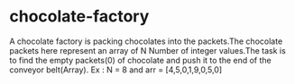 # chocolate-factory

A chocolate factory is packing chocolates into the packets.The chocolate packets here represent an array of N Number of integer values.The task is to find the empty packets(0) of chocolate and push it to the end of the conveyor belt(Array). Ex : N = 8 and arr = [4,5,0,1,9,0,5,0]
